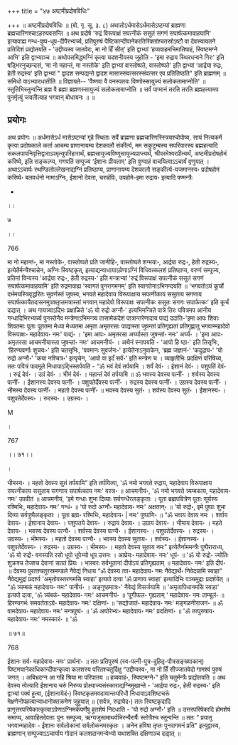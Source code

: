 +++
title = "४७ अष्टमीप्रदोषविधिः"

+++
॥ अष्टमीप्रदोषविधिः ॥ (बो. गृ. सू. ३. ८) अथातोऽर्धमासेऽर्धमासेऽष्टम्यां ब्राह्मणा ब्रह्मचारिणश्चाऽहरुपवसन्ति ॥ अथ प्रदोषे 'रुद्रं विरूपाक्षं सपत्नीकं ससुतं सगणं सपार्षत्कमावाहयामि' इत्यावाह्य गन्ध-पुष्प-धूप-दीपैरभ्यर्च्य, प्रतिपुरुषं पैष्टिकान्दीपानेकातिरिक्तांश्चतस्रोऽष्टौ वा देवस्यायतने प्रतिदिशं प्रद्योतयति - 'उद्दीप्यस्व जातवेदः, मा नो हिँ सीत्' इति द्वाभ्यां ‘हव्यवाहमभिमातिषाहं, स्विष्टमग्ने आभि' इति द्वाभ्याञ्च ॥ अथोपसमिद्धमग्निं कृत्वा यदशनीयस्य जुहोति - 'इमा रुद्राय स्थिरधन्वने गिरः' इति षड्भिरनुच्छन्दसं, ‘मा नो महान्तं, मा नस्तोके' इति द्वाभ्यां वास्तोष्पते, वास्तोष्पते' इति द्वाभ्यां ‘आर्द्रया रुद्रः, हेती रुद्रस्य' इति द्वाभ्यां " द्वादश सम्पद्यन्ते द्वादश मासास्संवत्सरस्संवत्सर एव प्रतितिष्ठति" इति ब्राह्मणम् ॥ समिधो वाऽभ्यादधातीति ॥ विज्ञायते-- 'वैष्णवा वै वनस्पतयः विष्णोस्सायुज्यं सलोकतामाप्नोति' ॥ स्तुतिभिस्तुन्वन्ति ब्रह्म वै ब्रह्मा ब्रह्मणस्सायुज्यं सलोकतामाप्नोति ॥ सर्वं पाप्मानं तरति तरति ब्रह्महत्यामप पुनर्मृत्युं जयतीत्याह भगवान् बोधायनः ॥  ॥

## प्रयोगः

अथ प्रयोगः ॥ अर्धमासेऽर्ध मासेऽष्टम्यां गृहे स्थिताः सर्वे ब्राह्मणा ब्रह्मचारिणस्स्त्रियश्चोपोष्य, सायं नित्यकर्म कृत्वा प्रदोषकाले कर्ता आचम्य प्राणानायम्य देशकालौ संकीर्त्य, मम सकुटुम्बस्य सपरिवारस्य ब्रह्महत्यादि सकलपापनिवृत्तिद्वाराऽपमृत्युपरिहारार्थं, ब्रह्मसायुज्यविष्णुसायुज्यप्राप्त्यर्थं, श्रीपरमेश्वरप्रीत्यर्थं, अष्टमीप्रदोषहोमं करिष्ये, इति सङ्कल्प्य, गणपतिं सम्पूज्य ‘ईशानः प्रीयताम्' इति पुण्याहं वाचयित्वाऽऽचार्यं वृणुयात् । अथाऽऽचार्यः स्थण्डिलोल्लेखनाद्यग्निं प्रतिष्ठाप्य, प्राणानायम्य देशकालौ सङ्कीर्त्य-यजमानस्य॰ प्रदोषहोमं करिष्ये॰ बलवर्धनो नामाऽग्निः, ईशानो देवता, चरुर्हविः, उपहोमे-इमा रुद्राय॰ इत्यादि षण्मन्त्रैः

-

।।

७

।।

766

मा नो महान्तं॰, मा नस्तोके॰, वास्तोष्पते प्रति जानीहि॰, वास्तोष्पते शग्मया॰, आर्द्रया रुद्रः॰, हेती रुद्रस्य॰, इत्येतैर्मन्त्रैश्चान्नेन, अग्निः स्विष्टकृत्, इत्याद्यन्वाधायाऽग्रेणाऽग्निं विधिवत्कलशं प्रतिष्ठाप्य, वरुणं सम्पूज्य, प्रतिमां विन्यस्य 'आर्द्रया रुद्रः॰, हेती रुद्रस्य॰' इति मन्त्राभ्यां 'रुद्रं विरूपाक्षं सपत्नीकं ससुतं सगणं सपार्षत्कमावाहयामि' इति रुद्रमावाह्य 'स्वागतं पुनरागमनम्' इति स्वागतेनाऽभिनन्दयति ॥ 'भगवतोऽयं कूर्चो दर्भमयस्त्रिवृद्धरितः सुवर्णस्तं जुषस्व, भगवते महादेवाय विरूपाक्षाय सपत्नीकाय ससुताय सगणाय सपार्षत्कायैतदासनमुपक्लृप्तमत्रास्तां भगवान् महादेवो विरूपाक्षः सपत्नीकः ससुतः सगणः सपार्फत्कः' इति कूर्चं दद्यात् । अथ गायत्र्याऽद्भिः प्रक्षाळिते 'ॐ यो रुद्रो अग्नौ॰' इत्यभिमन्त्रिते पात्रे तिरः पवित्रमप आनीय गन्धादिभिरभ्यर्च्य 
पुनस्तेनैव मन्त्रेणाऽभिमन्त्र्य तासामेकदेशं पात्रान्तरेणादाय पाद्यं ददाति-'इमा आपः शिवाः शिवतमाः पूताः पूततमा मेध्या मेध्यतमा अमृता अमृतरसाः पाद्यास्ता जुषन्तां प्रतिगृह्यतां प्रतिगृह्णातु भगवान्महादेवो विरूपाक्षः॰ महादेवाय॰ नमः' पाद्यं॰ । 'इमा आपः॰ अमृतरसा अर्घ्यास्ता जुषन्तां॰ नमः' अर्घ्यं॰ । 'इमा आपः॰ अमृतरसा आचमनीयास्ता जुषन्तां॰ नमः' आचमनीयं॰ । अथैनं स्नापयति - 'आपो हि ष्ठा॰' इति तिसृभिः, ‘हिरण्यवर्णाः शुचयः॰' इति चतसृभिः, 'पवमानः 
सुवर्जनः॰' इत्येतेनाऽनुवाकेन, ‘ब्रह्म जज्ञानं॰' ‘कदुद्राय॰' 'यो रुद्रो अग्नौ॰' 'कया नश्चित्र॰' इत्यृचेन, 'आपो वा इदँ सर्वं॰' इति मन्त्रेण च । व्याहृतीभिः प्रदक्षिणं परिषिच्य, ततः पवित्रं पादमूले निधायाऽद्भिस्तर्पयति - “ॐ भवं देवं तर्पयामि । शर्वं देवं॰ । ईशानं देवं॰ । पशुपतिं देवं॰ । रुद्रं देवं॰ । उग्रं देवं॰ । भीमं देवं॰ । महान्तं देवं तर्पयामि ॥ ॐ भवस्य देवस्य पत्नीं॰ । शर्वस्य देवस्य पत्नीं॰ । ईशानस्य देवस्य पत्नीं॰ । पशुपतेर्देवस्य पत्नीं॰ । रुद्रस्य देवस्य पत्नीं॰ । उग्रस्य देवस्य पत्नीं॰ । भीमस्य देवस्य पत्नीं॰ । महतो देवस्य पत्नीं॰ ॥ भवस्य देवस्य सुतं॰ । शर्वस्य देवस्य सुतं॰ । ईशानस्य॰ । पशुपतेर्देवस्य॰ । रुदस्य॰ । उग्रस्य॰ ।

M

।

767

।। ७१।।

।

भीमस्य॰ । महतो देवस्य सुतं तर्पयामि” इति तर्पयित्वा, 'ॐ नमो भगवते रुद्राय, महादेवाय विरूपाक्षाय सपत्नीकाय ससुताय सगणाय सपार्षत्काय नमः' वस्त्र॰ ॥ आचमनीयं॰, 'ॐ नमो भगवते त्र्यम्बकाय, महादेवाय॰ नमः' उपवीतं ॥ आचमनीयं, 'इमे गन्धाः शुभा दिव्याः सर्वगन्धैरलङ्कृताः । पूता ब्रह्मपवित्रेण पूताः सूर्यस्य रश्मिभिः, महादेवाय॰ नमः' गन्धं॰ ॥ ‘यो रुदो अग्नौ॰ महादेवाय॰ नमः' अक्षतान्॰ ॥ 'यो रुद्रो॰, इमे पुष्पाः शुभा दिव्या सर्वपुष्पैलङ्कृताः । पूता ब्रह्म॰ रश्मिभिः, महादेवाय॰ | नमः' पुष्पाणि॰ ॥ “ॐ भवाय देवाय नमः । शर्वाय देवाय॰ । ईशानाय देवाय॰ । पशुपतये देवाय॰ । रुद्राय देवाय॰ । उग्राय देवाय॰ । भीमाय देवाय॰ । महते देवाय॰ । भवस्य देवस्य पत्न्यै॰ । शर्वस्य देवस्य पत्न्यै॰ । ईशानस्य॰ । पशुपतेर्देवस्य॰ । रुद्रस्य॰ । उग्रस्य॰ । भीमस्य॰ । महतो देवस्य पत्न्यै॰ । भवस्य देवस्य सुताय॰ । शर्वस्य॰ । ईशानस्य॰ । पशुपतेर्देवस्य॰ । रुद्रस्य॰ । उग्रस्य॰ । 
भीमस्य॰ । महतो देवस्य सुताय नमः" इत्येतैर्नाममन्त्रैः पुष्पैराराध्य, 'ॐ यो रुद्रो॰ वनस्पति रसो धूपो धूपेभ्यो धूप उत्तमः । आघ्रेयः॰ महादेवाय॰ नमः' धूपं॰ ॥ 'ॐ यो रुद्रो॰ ज्योतिः शुक्रश्च तेजश्च देवानां सततं प्रियः । भास्वरः सर्वभूतानां दीपोऽयं प्रतिगृह्यताम् ॥ महादेवाय॰ नमः' इति दीपं॰ ॥ देवस्य पुरतश्चतुरस्रमण्डले नैवेद्यं निधाय “ॐ देवस्य त्वा॰ महादेवाय॰ नमः नैवेद्यार्थे॰ निवेदयामि स्वाहा” नैवेद्यमुद्रां प्रदर्श्य 'अमृतोपस्तरणमसि स्वाहा' इत्यपो दत्वा 'ॐ प्राणाय स्वाहा' इत्यादिभिः पञ्चमुद्राः प्रदर्शयेत् ॥ “ॐ त्र्यम्बकं महादेवाय॰ नमः" पानीयं॰ । अङ्गुष्ठमात्रः॰' नैवेद्यं विसर्जयामि ॥ 'अमृतापिधानमसि स्वाहा' इत्यपो दत्वा, 'ॐ त्र्यंबकं॰ महादेवाय॰ नमः' आचमनीयं॰ ॥ ‘पूगीफल॰ गृह्यताम् ' महादेवाय॰ नमः ताम्बूलं॰ ॥ हिरण्यगर्भः समवर्तताऽग्रे॰ महादेवाय॰ नमः' दक्षिणां॰ ॥ 'सद्योजातं॰ महादेवाय॰ नमः' मङ्गळनीराजनं॰ ॥ ॐ वामदेवाय॰ महादेवाय॰ नमः' मन्त्रपुष्पं॰ ॥ 'ॐ अघोरेभ्यः॰ महादेवाय॰ नमः' प्रदक्षिणां॰ ॥ 'ॐ तत्पुरुषाय॰ महादेवाय॰ नमः' नमस्कारं॰ ॥ 'ॐ

॥ ७१॥

768

ईशानः सर्व॰ महादेवाय॰ नमः' प्रार्थनां॰ ॥ ततः प्रतिपुरुषं (स्व-पत्नी-पुत्र-दुहितृ-पौत्रसङ्ख्याकान्) पिष्टमयानेकाधिकान्दीपान्कृत्वा 
कलशस्य परितश्चतुर्दिक्षु “उद्दीप्यस्व॰, मा नो हिँ सीज्जातवेदो गामश्वं पुरुषं जगत् । अबिभ्रदग्न आ गहि श्रिया मा परिपातय ॥ 
हव्यवाहं॰, स्विष्टमग्ने॰” इति चतुर्मन्त्रैः प्रद्योतयति ॥ अथ देवस्य त्वेत्यादि ईशानाय चरुं निरुप्य प्रोक्ष्याज्यसंस्काराद्यग्निमुखान्ते - 'आर्द्रया रुद्रः॰, हेती रुद्रस्य॰' इति द्वाभ्यां पक्वं हुत्वा, (ईशानायेदं॰) स्विष्टकृतमवदायान्तःपरिधौ निधायाऽवशिष्टचरूं मेक्षणेनोपहत्यान्वाधानोक्तक्रमेण जुहुयात् ॥ (सर्वत्र, रुद्रायेद॰) ततः स्विष्टकृदादि प्रागुत्तरपरिषेकात्कृत्वाऽग्रेणाऽग्निमर्कपर्णेषु हुतशेषं निदधाति - 'यो रुद्रो अग्नौ॰' इति ॥ उत्तरपरिषेकादि होमशेषं समाप्य, आवाहितदेवताः पुनः सम्पूज्य, ऋग्यजुसामाथर्वभिरन्यैरार्षैः स्तोत्रैश्च स्तुन्वन्ति ॥ ततः “ प्रयातु भगवान्महादेवः - ईशानः सर्वलोकानां सर्वलोकनमस्कृतः । अनेन हविषा 
तृप्तः पुनरागमनं प्रति" इत्युद्वास्य, ब्राह्मणान् सम्पूज्याऽऽचार्याय गोदानं कलशदानमन्येभ्यो यथाशक्ति दक्षिणाञ्च दद्यात् ॥
